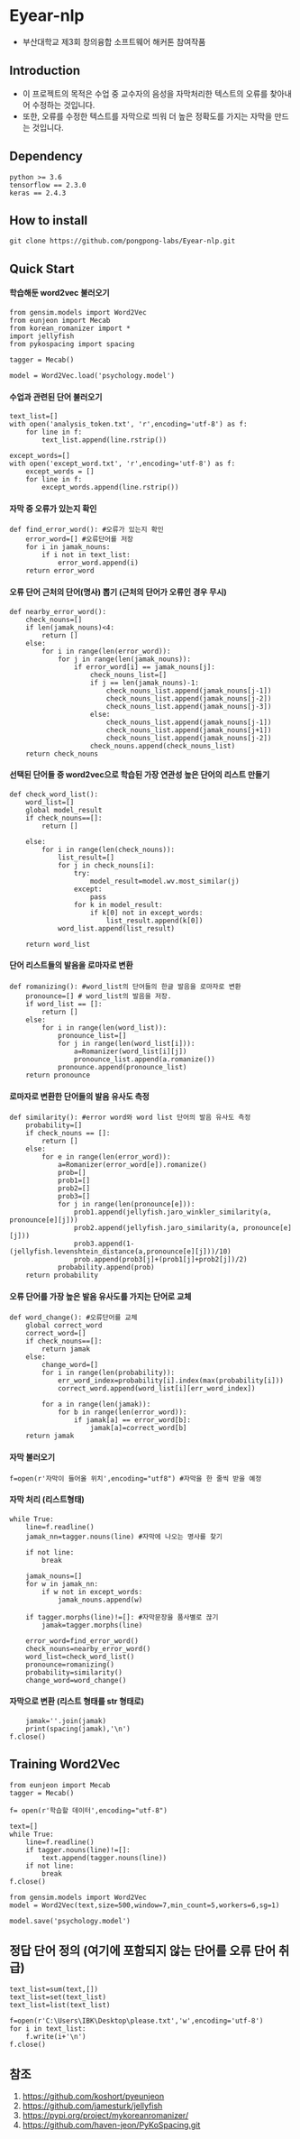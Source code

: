 # Eyear-nlp
- 부산대학교 제3회 창의융합 소프트웨어 해커톤 참여작품

## Introduction
- 이 프로젝트의 목적은 수업 중 교수자의 음성을 자막처리한 텍스트의 오류를 찾아내어 수정하는 것입니다.
- 또한, 오류를 수정한 텍스트를 자막으로 띄워 더 높은 정확도를 가지는 자막을 만드는 것입니다.

## Dependency
    
    python >= 3.6
    tensorflow == 2.3.0
    keras == 2.4.3

## How to install
    
    git clone https://github.com/pongpong-labs/Eyear-nlp.git

## Quick Start

#### 학습해둔 word2vec 불러오기
    
    from gensim.models import Word2Vec
    from eunjeon import Mecab
    from korean_romanizer import *
    import jellyfish
    from pykospacing import spacing

    tagger = Mecab()

    model = Word2Vec.load('psychology.model')

#### 수업과 관련된 단어 불러오기
    
    text_list=[]
    with open('analysis_token.txt', 'r',encoding='utf-8') as f:
        for line in f:
            text_list.append(line.rstrip())
    
    except_words=[]
    with open('except_word.txt', 'r',encoding='utf-8') as f:
        except_words = []
        for line in f:
            except_words.append(line.rstrip())

#### 자막 중 오류가 있는지 확인
    
    def find_error_word(): #오류가 있는지 확인
        error_word=[] #오류단어를 저장
        for i in jamak_nouns:
            if i not in text_list:
                error_word.append(i)
        return error_word

#### 오류 단어 근처의 단어(명사) 뽑기 (근처의 단어가 오류인 경우 무시)

    def nearby_error_word(): 
        check_nouns=[]
        if len(jamak_nouns)<4:
            return []
        else:
            for i in range(len(error_word)):
                for j in range(len(jamak_nouns)):
                    if error_word[i] == jamak_nouns[j]:
                        check_nouns_list=[]
                        if j == len(jamak_nouns)-1:
                            check_nouns_list.append(jamak_nouns[j-1])
                            check_nouns_list.append(jamak_nouns[j-2])
                            check_nouns_list.append(jamak_nouns[j-3])
                        else:
                            check_nouns_list.append(jamak_nouns[j-1])
                            check_nouns_list.append(jamak_nouns[j+1])
                            check_nouns_list.append(jamak_nouns[j-2])
                        check_nouns.append(check_nouns_list)    
        return check_nouns


#### 선택된 단어들 중 word2vec으로 학습된 가장 연관성 높은 단어의 리스트 만들기
    
    def check_word_list(): 
        word_list=[]
        global model_result
        if check_nouns==[]:
            return []
    
        else:
            for i in range(len(check_nouns)):
                list_result=[]
                for j in check_nouns[i]:
                    try:
                        model_result=model.wv.most_similar(j)
                    except:
                        pass
                    for k in model_result:
                        if k[0] not in except_words:
                            list_result.append(k[0])
                word_list.append(list_result)
       
        return word_list

#### 단어 리스트들의 발음을 로마자로 변환 
    
    def romanizing(): #word_list의 단어들의 한글 발음을 로마자로 변환
        pronounce=[] # word_list의 발음을 저장.
        if word_list == []:
            return []
        else:
            for i in range(len(word_list)):
                pronounce_list=[]
                for j in range(len(word_list[i])):
                    a=Romanizer(word_list[i][j])
                    pronounce_list.append(a.romanize())
                pronounce.append(pronounce_list)
        return pronounce


#### 로마자로 변환한 단어들의 발음 유사도 측정
    
    def similarity(): #error word와 word list 단어의 발음 유사도 측정
        probability=[]
        if check_nouns == []:
            return []
        else:
            for e in range(len(error_word)):
                a=Romanizer(error_word[e]).romanize()
                prob=[]
                prob1=[]
                prob2=[]
                prob3=[]
                for j in range(len(pronounce[e])):
                    prob1.append(jellyfish.jaro_winkler_similarity(a, pronounce[e][j]))
                    prob2.append(jellyfish.jaro_similarity(a, pronounce[e][j]))
                    prob3.append(1-(jellyfish.levenshtein_distance(a,pronounce[e][j]))/10)
                    prob.append(prob3[j]+(prob1[j]+prob2[j])/2)
                probability.append(prob)
        return probability

#### 오류 단어를 가장 높은 발음 유사도를 가지는 단어로 교체

    def word_change(): #오류단어를 교체
        global correct_word
        correct_word=[]
        if check_nouns==[]:
            return jamak
        else:
            change_word=[]
            for i in range(len(probability)):
                err_word_index=probability[i].index(max(probability[i]))
                correct_word.append(word_list[i][err_word_index])
                
            for a in range(len(jamak)):
                for b in range(len(error_word)):
                    if jamak[a] == error_word[b]:
                        jamak[a]=correct_word[b]
        return jamak

#### 자막 불러오기
    f=open(r'자막이 들어올 위치',encoding="utf8") #자막을 한 줄씩 받을 예정

#### 자막 처리 (리스트형태)
    
    while True:
        line=f.readline()
        jamak_nn=tagger.nouns(line) #자막에 나오는 명사를 찾기
    
        if not line:
            break
    
        jamak_nouns=[]
        for w in jamak_nn:
            if w not in except_words:
                jamak_nouns.append(w)
    
        if tagger.morphs(line)!=[]: #자막문장을 품사별로 끊기
            jamak=tagger.morphs(line)

        error_word=find_error_word()
        check_nouns=nearby_error_word()
        word_list=check_word_list()
        pronounce=romanizing()
        probability=similarity()
        change_word=word_change()
      
    
#### 자막으로 변환  (리스트 형태를 str 형태로)  
    
        jamak=''.join(jamak)
        print(spacing(jamak),'\n')    
    f.close()


## Training Word2Vec
    from eunjeon import Mecab
    tagger = Mecab()
    
    f= open(r'학습할 데이터',encoding="utf-8")

    text=[]
    while True:
        line=f.readline()
        if tagger.nouns(line)!=[]:
            text.append(tagger.nouns(line))
        if not line:
            break
    f.close()
    
    from gensim.models import Word2Vec
    model = Word2Vec(text,size=500,window=7,min_count=5,workers=6,sg=1)
    
    model.save('psychology.model')
    
## 정답 단어 정의 (여기에 포함되지 않는 단어를 오류 단어 취급)
    
    text_list=sum(text,[])
    text_list=set(text_list)
    text_list=list(text_list)
    
    f=open(r'C:\Users\IBK\Desktop\please.txt','w',encoding='utf-8')
    for i in text_list:
        f.write(i+'\n')
    f.close()


## 참조
1. https://github.com/koshort/pyeunjeon 
2. https://github.com/jamesturk/jellyfish
3. https://pypi.org/project/mykoreanromanizer/
4. https://github.com/haven-jeon/PyKoSpacing.git
